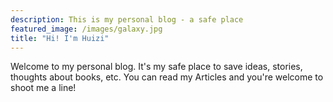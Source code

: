 ```yaml
---
description: This is my personal blog - a safe place
featured_image: /images/galaxy.jpg
title: "Hi! I'm Huizi"
---
```

Welcome to my personal blog. It's my safe place to save ideas, stories, thoughts about books, etc. You can read my Articles and you're welcome to shoot me a line!
